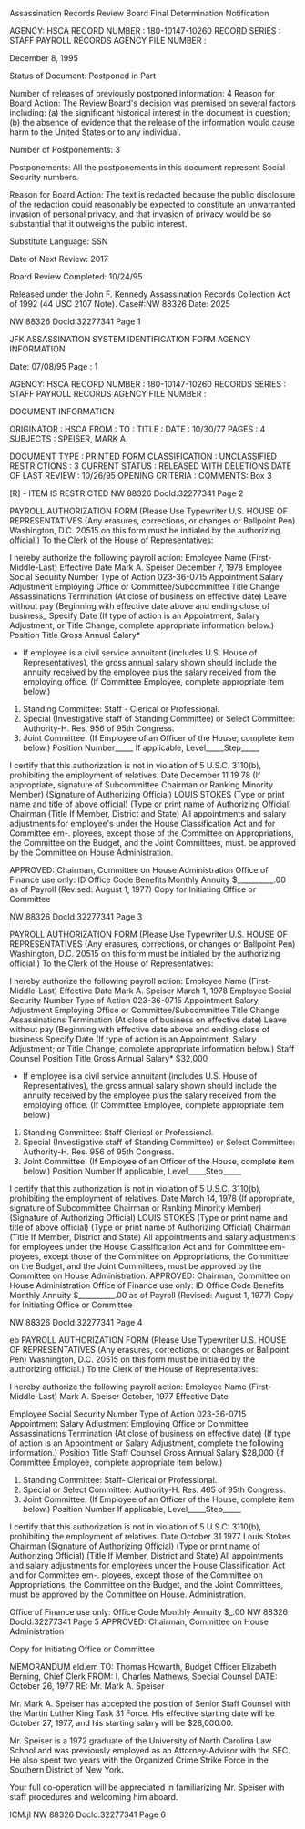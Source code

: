 Assassination Records Review Board
Final Determination Notification

AGENCY: HSCA
RECORD NUMBER : 180-10147-10260
RECORD SERIES : STAFF PAYROLL RECORDS
AGENCY FILE NUMBER :

December 8, 1995

Status of Document: Postponed in Part

Number of releases of previously postponed information: 4
Reason for Board Action: The Review Board's decision was premised on several factors
including: (a) the significant historical interest in the document in question; (b) the
absence of evidence that the release of the information would cause harm to the United
States or to any individual.

Number of Postponements: 3

Postponements: All the postponements in this document represent Social Security numbers.

Reason for Board Action: The text is redacted because the public disclosure of the redaction could
reasonably be expected to constitute an unwarranted invasion of personal privacy, and that invasion of
privacy would be so substantial that it outweighs the public interest.

Substitute Language: SSN

Date of Next Review: 2017

Board Review Completed: 10/24/95

Released under the John F.
Kennedy Assassination
Records Collection Act of
1992 (44 USC 2107 Note).
Case#:NW 88326 Date:
2025

NW 88326
DocId:32277341 Page 1

JFK ASSASSINATION SYSTEM
IDENTIFICATION FORM
AGENCY INFORMATION

Date: 07/08/95
Page : 1

AGENCY: HSCA
RECORD NUMBER :
180-10147-10260
RECORDS SERIES : STAFF PAYROLL RECORDS
AGENCY FILE NUMBER :

DOCUMENT INFORMATION

ORIGINATOR : HSCA
FROM :
TO :
TITLE :
DATE : 10/30/77
PAGES :
4
SUBJECTS : SPEISER, MARK A.

DOCUMENT TYPE : PRINTED FORM
CLASSIFICATION : UNCLASSIFIED
RESTRICTIONS : 3
CURRENT STATUS : RELEASED WITH DELETIONS
DATE OF LAST REVIEW : 10/26/95
OPENING CRITERIA :
COMMENTS: Box 3

[R] - ITEM IS RESTRICTED
NW 88326
DocId:32277341 Page 2

PAYROLL AUTHORIZATION FORM
(Please Use Typewriter U.S. HOUSE OF REPRESENTATIVES (Any erasures, corrections, or changes
or Ballpoint Pen) Washington, D.C. 20515 on this form must be initialed by the
authorizing official.)
To the Clerk of the House of Representatives:

I hereby authorize the following payroll action:
Employee Name (First-Middle-Last) Effective Date
Mark A. Speiser December 7, 1978
Employee Social Security Number Type of Action
023-36-0715 Appointment
Salary Adjustment
Employing Office or Committee/Subcommittee Title Change
Assassinations Termination (At close of business on effective date)
Leave without pay (Beginning with effective date above and ending
close of business_ Specify Date
(If type of action is an Appointment, Salary Adjustment, or Title Change, complete appropriate information below.)
Position Title Gross Annual Salary*
* If employee is a civil service annuitant (includes U.S. House of Representatives), the gross annual salary shown should include the annuity received by the employee
plus the salary received from the employing office.
(If Committee Employee, complete appropriate item below.)
1. Standing Committee: Staff - Clerical or Professional.
2. Special (Investigative staff of Standing Committee) or Select Committee: Authority-H. Res. 956 of 95th Congress.
3. Joint Committee.
(If Employee of an Officer of the House, complete item below.)
Position Number_____ If applicable, Level_____Step_____

I certify that this authorization is not in violation of 5 U.S.C. 3110(b), prohibiting the employment of
relatives.
Date December 11 19 78
(If appropriate, signature of Subcommittee Chairman or Ranking Minority Member) (Signature of Authorizing Official)
LOUIS STOKES
(Type or print name and title of above official) (Type or print name of Authorizing Official)
Chairman
(Title If Member, District and State)
All appointments and salary adjustments for employee's under the House Classification Act and for Committee em-.
ployees, except those of the Committee on Appropriations, the Committee on the Budget, and the Joint Committees, must.
be approved by the Committee on House Administration.

APPROVED:
Chairman, Committee on House Administration
Office of Finance use only: ID
Office Code Benefits
Monthly Annuity $__________.00 as of Payroll
(Revised: August 1, 1977)
Copy for Initiating Office or Committee

NW 88326
DocId:32277341 Page 3

PAYROLL AUTHORIZATION FORM
(Please Use Typewriter U.S. HOUSE OF REPRESENTATIVES (Any erasures, corrections, or changes
or Ballpoint Pen) Washington, D.C. 20515 on this form must be initialed by the
authorizing official.)
To the Clerk of the House of Representatives:

I hereby authorize the following payroll action:
Employee Name (First-Middle-Last) Effective Date
Mark A. Speiser March 1, 1978
Employee Social Security Number Type of Action
023-36-0715 Appointment
Salary Adjustment
Employing Office or Committee/Subcommittee Title Change
Assassinations Termination (At close of business on effective date)
Leave without pay (Beginning with effective date above and ending
close of business Specify Date
(If type of action is an Appointment, Salary Adjustment; or Title Change, complete appropriate information below.)
Staff Counsel Position Title Gross Annual Salary*
$32,000
* If employee is a civil service annuitant (includes U.S. House of Representatives), the gross annual salary shown should include the annuity received by the employee
plus the salary received from the employing office.
(If Committee Employee, complete appropriate item below.)
1. Standing Committee: Staff Clerical or Professional.
2. Special (Investigative staff of Standing Committee) or Select Committee: Authority-H. Res. 956 of 95th Congress.
3. Joint Committee.
(If Employee of an Officer of the House, complete item below.)
Position Number If applicable, Level_____Step_____

I certify that this authorization is not in violation of 5 U.S.C. 3110(b), prohibiting the employment of
relatives.
Date March 14, 1978
(If appropriate, signature of Subcommittee Chairman or Ranking Minority Member) (Signature of Authorizing Official)
LOUIS STOKES
(Type or print name and title of above official) (Type or print name of Authorizing Official)
Chairman
(Title If Member, District and State)
All appointments and salary adjustments for employees under the House Classification Act and for Committee em-
ployees, except those of the Committee on Appropriations, the Committee on the Budget, and the Joint Committees, must
be approved by the Committee on House Administration.
APPROVED:
Chairman, Committee on House Administration
Office of Finance use only: ID
Office Code Benefits
Monthly Annuity $__________.00 as of Payroll
(Revised: August 1, 1977)
Copy for Initiating Office or Committee

NW 88326
DocId:32277341 Page 4

eb
PAYROLL AUTHORIZATION FORM
(Please Use Typewriter U.S. HOUSE OF REPRESENTATIVES (Any erasures, corrections, or changes
or Ballpoint Pen) Washington, D.C. 20515 on this form must be initialed by the
authorizing official.)
To the Clerk of the House of Representatives:

I hereby authorize the following payroll action:
Employee Name (First-Middle-Last)
Mark A. Speiser October, 1977
Effective Date

Employee Social Security Number Type of Action
023-36-0715 Appointment
Salary Adjustment
Employing Office or Committee
Assassinations Termination (At close of business on effective date)
(If type of action is an Appointment or Salary Adjustment, complete the following information.)
Position Title
Staff Counsel Gross Annual Salary
$28,000
(If Committee Employee, complete appropriate item below.)
1. Standing Committee: Staff- Clerical or Professional.
2. Special or Select Committee: Authority-H. Res. 465 of 95th Congress.
3. Joint Committee.
(If Employee of an Officer of the House, complete item below.)
Position Number If applicable, Level_____Step_____

I certify that this authorization is not in violation of 5 U.S.C: 3110(b), prohibiting the employment of
relatives.
Date October 31 1977
Louis Stokes
Chairman (Signature of Authorizing Official)
(Type or print name of Authorizing Official)
(Title If Member, District and State)
All appointments and salary adjustments for employees under the House Classification Act and for Committee em-.
ployees, except those of the Committee on Appropriations, the Committee on the Budget, and the Joint Committees, must
be approved by the Committee on House. Administration.

Office of Finance use only:
Office Code
Monthly Annuity $_.00
NW 88326
DocId:32277341 Page 5
APPROVED:
Chairman, Committee on House Administration

Copy for Initiating Office or Committee

MEMORANDUM
eld.em
TO: Thomas Howarth, Budget Officer
Elizabeth Berning, Chief Clerk
FROM: I. Charles Mathews, Special Counsel
DATE: October 26, 1977
RE: Mr. Mark A. Speiser

Mr. Mark A. Speiser has accepted the position of
Senior Staff Counsel with the Martin Luther King Task
31
Force. His effective starting date will be October 27,
1977, and his starting salary will be $28,000.00.

Mr. Speiser is a 1972 graduate of the University of
North Carolina Law School and was previously employed as
an Attorney-Advisor with the SEC. He also spent two years
with the Organized Crime Strike Force in the Southern District
of New York.

Your full co-operation will be appreciated in familiarizing
Mr. Speiser with staff procedures and welcoming him aboard.

ICM:jl
NW 88326
Docld:32277341 Page 6
